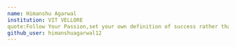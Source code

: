 ```yaml
---
name: Himanshu Agarwal
institution: VIT VELLORE
quote:Follow Your Passion,set your own definition of success rather than listening to others.
github_user: himanshuagarwal12
---
```


